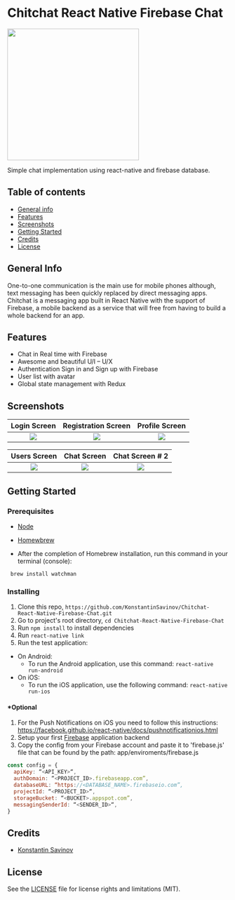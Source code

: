 # Chitchat React Native Firebase Chat

<img src="https://i.ibb.co/QK2TH84/chitchat.png" width="300" height="300">

Simple chat implementation using react-native and firebase database.

## Table of contents
* [General info](#general-info)
* [Features](#features)
* [Screenshots](#screenshots)
* [Getting Started](#getting-started)
* [Credits](#credits)
* [License](#license)

## General Info

One-to-one communication is the main use for mobile phones although, text messaging has been quickly replaced by direct messaging apps. Chitchat is a messaging app built in React Native with the support of Firebase, a mobile backend as a service that will free from having to build a whole backend for an app.

## Features

* Chat in Real time with Firebase
* Awesome and beautiful U/I – U/X
* Authentication Sign in and Sign up with Firebase
* User list with avatar
* Global state management with Redux

## Screenshots
|Login Screen|Registration Screen| Profile Screen|
|:--:|:--:|:--:|
|![](https://i.ibb.co/NK6PJPV/Screen-Shot-2019-04-30-at-6-14-50-PM.png)|![](https://i.ibb.co/PtGV90j/Screen-Shot-2019-04-30-at-6-15-45-PM.png)|![](https://i.ibb.co/cLkBNvn/Screen-Shot-2019-04-30-at-6-18-32-PM.png)|

|Users Screen|Chat Screen|Chat Screen # 2
|:--:|:--:|:--:|
|![](https://i.ibb.co/2cL8ktt/Screen-Shot-2019-04-29-at-10-35-16-PM.png)|![](https://i.ibb.co/Jjbqn2P/Screen-Shot-2019-04-30-at-6-21-15-PM.png)|![](https://i.ibb.co/18jFsKJ/Screen-Shot-2019-04-30-at-7-24-14-PM.png)|


## Getting Started

### Prerequisites

* [Node](https://nodejs.org)
* [Homewbrew](https://brew.sh/)

* After the completion of Homebrew installation, run this command in your terminal (console):
```
 brew install watchman
```

### Installing

1. Clone this repo, `https://github.com/KonstantinSavinov/Chitchat-React-Native-Firebase-Chat.git`
2. Go to project's root directory, `cd Chitchat-React-Native-Firebase-Chat`
3. Run `npm install` to install dependencies
4. Run `react-native link`
5. Run the test application:
  * On Android:
    * To run the Android application, use this command: 
    `react-native run-android`
  * On iOS:
    * To run the iOS application, use the following command: 
    `react-native run-ios`
    
#### *Optional 
1. For the Push Notifications on iOS you need to follow this instructions: https://facebook.github.io/react-native/docs/pushnotificationios.html
2. Setup your first [Firebase](http://mariechatfield.com/tutorials/firebase/step1.html) application backend
3. Copy the config from your Firebase account and paste it to 'firebase.js' file that can be found by the path: app/enviroments/firebase.js 

```javascript
const config = {
  apiKey: “<API_KEY>“,
  authDomain: “<PROJECT_ID>.firebaseapp.com”,
  databaseURL: “https://<DATABASE_NAME>.firebaseio.com”,
  projectId: “<PROJECT_ID>“,
  storageBucket: “<BUCKET>.appspot.com”,
  messagingSenderId: “<SENDER_ID>“,
}
```

## Credits
* [Konstantin Savinov](https://github.com/KonstantinSavinov)

## License

See the [LICENSE](LICENSE.md) file for license rights and limitations (MIT).

